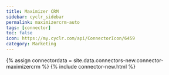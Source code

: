 ```yaml
---
title: Maximizer CRM
sidebar: cyclr_sidebar
permalink: maximizercrm-auto
tags: [connector]
toc: false
icon: https://my.cyclr.com/api/ConnectorIcon/6459
category: Marketing
---
```

{% assign connectordata = site.data.connectors-new.connector-maximizercrm %}
{% include connector-new.html %}	